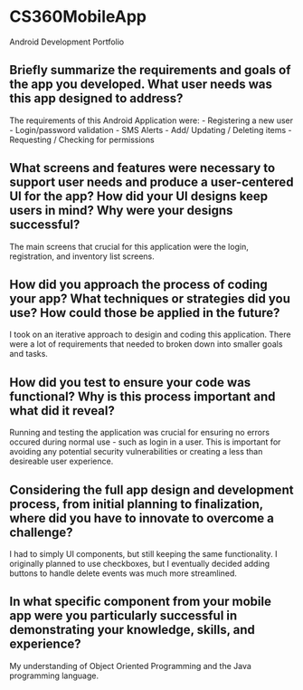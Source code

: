 # CS360MobileApp
Android Development Portfolio

## Briefly summarize the requirements and goals of the app you developed. What user needs was this app designed to address?
  The requirements of this Android Application were: 
    - Registering a new user
    - Login/password validation
    - SMS Alerts 
    - Add/ Updating / Deleting items
    - Requesting / Checking for permissions

## What screens and features were necessary to support user needs and produce a user-centered UI for the app? How did your UI designs keep users in mind? Why were your designs successful?
  
  The main screens that crucial for this application were the login, registration, and inventory list screens. 
  
## How did you approach the process of coding your app? What techniques or strategies did you use? How could those be applied in the future?
  
  I took on an iterative approach to desigin and coding this application. There were a lot of requirements that needed to broken down into smaller goals and tasks.

## How did you test to ensure your code was functional? Why is this process important and what did it reveal?

  Running and testing the application was crucial for ensuring no errors occured during normal use - such as login in a user. This is important for avoiding any potential security vulnerabilities or creating a less than desireable user experience.

## Considering the full app design and development process, from initial planning to finalization, where did you have to innovate to overcome a challenge?
  I had to simply UI components, but still keeping the same functionality. I originally planned to use checkboxes, but I eventually decided adding buttons to handle delete events was much more streamlined.

## In what specific component from your mobile app were you particularly successful in demonstrating your knowledge, skills, and experience?

  My understanding of Object Oriented Programming and the Java programming language. 
